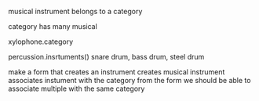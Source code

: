musical instrument
belongs to a category


category
has many musical

xylophone.category


  percussion.insrtuments()
  snare drum, bass drum, steel drum

  make a form that creates an instrument
  creates musical instrument
  associates instument with the category
  from the form we should be able to associate multiple
  with the same category


  
